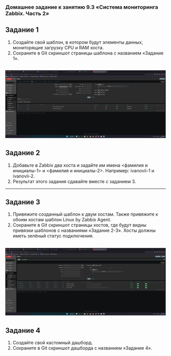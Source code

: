 ### Домашнее задание к занятию 9.3 «Система мониторинга Zabbix. Часть 2»

## Задание 1

1. Создайте свой шаблон, в котором будут элементы данных, мониторящие загрузку CPU и RAM хоста.
2. Сохраните в Git скриншот страницы шаблона с названием «Задание 1».

![img](img/img04.png)
---

## Задание 2

1. Добавьте в Zabbix два хоста и задайте им имена <фамилия и инициалы-1> и <фамилия и инициалы-2>. Например: ivanovii-1 и ivanovii-2.
2. Результат этого задания сдавайте вместе с заданием 3.

---

## Задание 3

1. Привяжите созданный шаблон к двум хостам. Также привяжите к обоим хостам шаблон Linux by Zabbix Agent.
2. Сохраните в Git скриншот страницы хостов, где будут видны привязки шаблонов с названиями «Задание 2-3». Хосты должны иметь зелёный статус подключения.

![img](img/img03.png)
---

## Задание 4

1. Создайте свой кастомный дашборд.
2. Сохраните в Git скриншот дашборда с названием «Задание 4».


